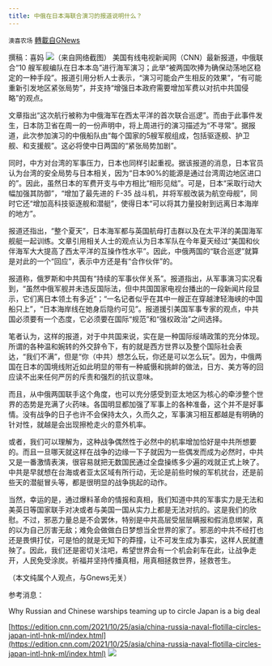 ```yaml
---
title: 中俄在日本海联合演习的报道说明什么？
---
```

`澳喜农场` [轉載自GNews](https://gnews.org/zh-hans/1618646/)

撰稿：喜妈
![](https://assets.gnews.org/wp-content/uploads/2021/10/Picture1-20.png)（来自网络截图）
美国有线电视新闻网（CNN）最新报道，中俄联合“10 艘军舰编队在日本本岛”进行海军演习；此举“被两国吹捧为确保动荡地区稳定的一种手段”。报道引用分析人士表示，“演习可能会产生相反的效果”，“有可能重新引发地区紧张局势”，并支持“增强日本政府需要增加军费以对抗中共国侵略”的观点。

文章指出“这次航行被称为中俄海军在西太平洋的首次联合巡逻”。而由于此事件发生，日本防卫省在周一的一份声明中，将上周进行的演习描述为“不寻常”。据报道，此次参加演习的中俄船队由“每个国家的5艘军舰组成，包括驱逐舰、护卫舰、和支援舰”。这必将使中日两国的“紧张局势加剧”。

同时，中方对台湾的军事压力，日本也同样引起重视。据该报道的消息，日本官员认为台湾的安全局势与日本相关，因为“日本90%的能源是通过台湾周边地区进口的”。因此，虽然日本的军费开支与中方相比“相形见绌”。可是，日本“采取行动大幅加强其防御”，“增加了最先进的 F-35 战斗机，并将军舰改装为航空母舰”，同时它还“增加高科技驱逐舰和潜艇”，使得日本“可以将其力量投射到远离日本海岸的地方”。

报道还指出，“整个夏天”，日本海军都与英国航母打击群以及在太平洋的美国海军舰艇一起训练。文章引用相关人士的观点认为日本军队在今年夏天经过“美国和伙伴海军大大提高了西太平洋的互操作性水平”。因此，中俄两国的“联合巡逻”就算是对此的一个“回应”，表示中方还是有“合作伙伴”的。

报道称，俄罗斯和中共国有“持续的军事伙伴关系”。报道指出，从军事演习实况看到，“虽然中俄军舰并未违反国际法，但中共国国家电视台播出的一段新闻片段显示，它们离日本领土有多近”；“一名记者似乎在其中一艘正在穿越津轻海峡的中国船只上”，“日本海岸线在她身后隐约可见”。报道援引美国军事专家的观点，中共国必须要有一个态度，它必须要在国际“规范”和“强权政治”之间选择。

笔者认为，这样的报道，对于中共国来说，实在是一种国际绥靖政策的充分体现。所谓的各种温和婉转的外交辞令下，有的就是西方世界以及整个国际社会表达，“我们不满”，但是“你（中共）想怎么玩，你还是可以怎么玩”。因为，中俄两国在日本的国境线附近如此明显的带有一种威慑和挑衅的做法，日方、美方等的回应读不出来任何严厉的斥责和强烈的抗议意味。

而且，从中俄两国联手这个角度，也可以充分感受到亚太地区为核心的牵涉整个世界的态势是充满了火药味。各国明显都加强了军事上的各种准备，这个并不是好事情。没有战争的日子也许不会保持太久，久而久之，军事演习相互都越是有明确的针对性，就越是会出现擦枪走火的意外机率。

或者，我们可以理解为，这种战争偶然性于必然中的机率增加恰好是中共所想要的。而且一旦哪天就这样在战争的边缘一下子就因为一些偶发而成为必然时，中共又是一番激情表演，很容易就把无数国民通过全盘操练多少遍的戏就正式上映了。中共是早就想在台海或者亚太区域有所行动，无论是前些时候的军机扰台，还是前些天的潜艇冒头等，都是很明显的战争挑起的动作。

当然，幸运的是，通过爆料革命的情报和真相，我们知道中共的军事实力是无法和美英日等国家联手对决或者与美国一国从实力上都是无法对抗的。这是我们的欣慰。不过，邪恶力量总是不会罢休，特别是中共高层受层层瞒报和假消息绑架，真的以为自己厉害无敌；难免会做做白日梦想当全世界的家了。邪恶的中共不经打也还是畏惧打仗，可是怕的就是无知下的莽撞，让不可发生成为事实，这样人民就遭殃了。因此，我们还是密切关注吧，希望世界会有一个机会刹车在此，让战争走开，人民免受涂炭。祈福并坚持传播真相，用真相拯救世界，拯救苍生。

（本文纯属个人观点，与Gnews无关）

参考消息：

Why Russian and Chinese warships teaming up to circle Japan is a big deal

[https://edition.cnn.com/2021/10/25/asia/china-russia-naval-flotilla-circles-japan-intl-hnk-ml/index.html](https://edition.cnn.com/2021/10/25/asia/china-russia-naval-flotilla-circles-japan-intl-hnk-ml/index.html)
![](https://assets.gnews.org/wp-content/uploads/2021/10/澳喜图标2-1.jpg)
